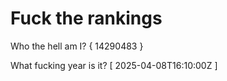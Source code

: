 # Fuck the rankings

Who the hell am I?
{ 14290483 }

What fucking year is it?
[ 2025-04-08T16:10:00Z ]
